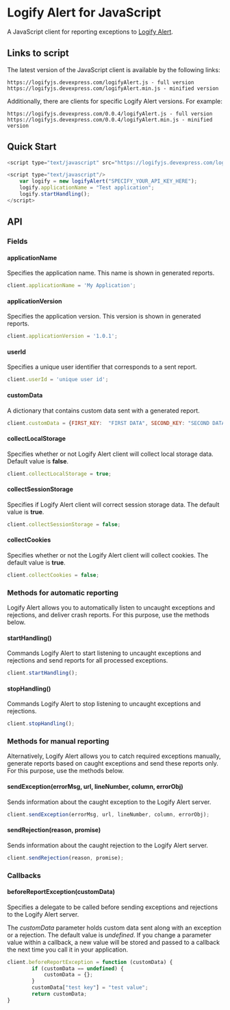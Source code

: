 # Logify Alert for JavaScript

A JavaScript client for reporting exceptions to [Logify Alert](https://logify.devexpress.com/).

## Links to script

The latest version of the JavaScript client is available by the following links:
```
https://logifyjs.devexpress.com/logifyAlert.js - full version
https://logifyjs.devexpress.com/logifyAlert.min.js - minified version
```

Additionally, there are clients for specific Logify Alert versions. For example:
```
https://logifyjs.devexpress.com/0.0.4/logifyAlert.js - full version
https://logifyjs.devexpress.com/0.0.4/logifyAlert.min.js - minified version
```

## Quick Start

```javascript
<script type="text/javascript" src="https://logifyjs.devexpress.com/logifyAlert.min.js"/>

<script type="text/javascript"/>
	var logify = new logifyAlert("SPECIFY_YOUR_API_KEY_HERE");
	logify.applicationName = "Test application";
	logify.startHandling();
</script>
```

## API

### Fields

#### applicationName

Specifies the application name. This name is shown in generated reports.

```javascript
client.applicationName = 'My Application';
```

#### applicationVersion

Specifies the application version. This version is shown in generated reports. 

```javascript
client.applicationVersion = '1.0.1';
```

#### userId

Specifies a unique user identifier that corresponds to a sent report.

```javascript
client.userId = 'unique user id';
```

#### customData

A dictionary that contains custom data sent with a generated report. 

```javascript
client.customData = {FIRST_KEY:  "FIRST DATA", SECOND_KEY: "SECOND DATA"};
```

#### collectLocalStorage

Specifies whether or not Logify Alert client will collect local storage data. Default value is **false**.

```javascript
client.collectLocalStorage = true;
```

#### collectSessionStorage

Specifies if Logify Alert client will correct session storage data. The default value is **true**.

```javascript
client.collectSessionStorage = false;
```

#### collectCookies

Specifies whether or not the Logify Alert client will collect cookies. The default value is **true**.

```javascript
client.collectCookies = false;
```

### Methods for automatic reporting

Logify Alert allows you to automatically listen to uncaught exceptions and rejections, and deliver crash reports. For this purpose, use the methods below.

#### startHandling()

Commands Logify Alert to start listening to uncaught exceptions and rejections and send reports for all processed exceptions. 

```javascript
client.startHandling();
```

#### stopHandling()

Commands Logify Alert to stop listening to uncaught exceptions and rejections. 

```javascript
client.stopHandling();
```

### Methods for manual reporting

Alternatively, Logify Alert allows you to catch required exceptions manually, generate reports based on caught exceptions and send these reports only. For this purpose, use the methods below.

#### sendException(errorMsg, url, lineNumber, column, errorObj)

Sends information about the caught exception to the Logify Alert server.

```javascript
client.sendException(errorMsg, url, lineNumber, column, errorObj);
```

#### sendRejection(reason, promise)

Sends information about the caught rejection to the Logify Alert server.

```javascript
client.sendRejection(reason, promise);
```

### Callbacks

#### beforeReportException(customData)

Specifies a delegate to be called before sending exceptions and rejections to the Logify Alert server.

The *customData* parameter holds custom data sent along with an exception or a rejection. The default value is *undefined*. If you change a parameter value within a callback, a new value will be stored and passed to a callback the next time you call it in your application.

```javascript
client.beforeReportException = function (customData) {
        if (customData == undefined) {
            customData = {};
        }
        customData["test key"] = "test value";
        return customData;
}
```
